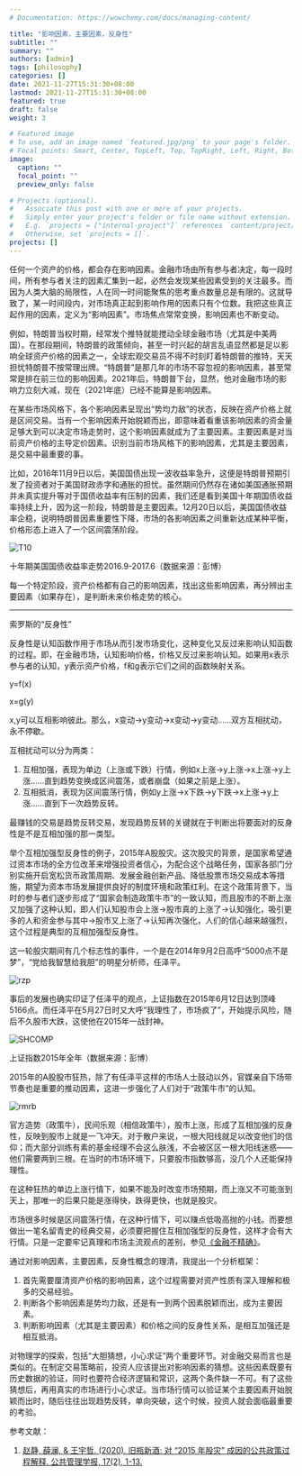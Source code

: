 ```yaml
---
# Documentation: https://wowchemy.com/docs/managing-content/

title: "影响因素，主要因素，反身性"
subtitle: ""
summary: ""
authors: [admin]
tags: [philosophy]
categories: []
date: 2021-11-27T15:31:30+08:00
lastmod: 2021-11-27T15:31:30+08:00
featured: true
draft: false
weight: 3

# Featured image
# To use, add an image named `featured.jpg/png` to your page's folder.
# Focal points: Smart, Center, TopLeft, Top, TopRight, Left, Right, BottomLeft, Bottom, BottomRight.
image:
  caption: ""
  focal_point: ""
  preview_only: false

# Projects (optional).
#   Associate this post with one or more of your projects.
#   Simply enter your project's folder or file name without extension.
#   E.g. `projects = ["internal-project"]` references `content/project/deep-learning/index.md`.
#   Otherwise, set `projects = []`.
projects: []
---
```


任何一个资产的价格，都会存在影响因素。金融市场由所有参与者决定，每一段时间，所有参与者关注的因素汇集到一起，必然会发现某些因素受到的关注最多。而因为人类大脑的局限性，人在同一时间能聚焦的思考重点数量总是有限的。这就导致了，某一时间段内，对市场真正起到影响作用的因素只有个位数。我把这些真正起作用的因素，定义为“影响因素”。市场焦点常常变换，影响因素也不断变动。

<!--more-->

例如，特朗普当权时期，经常发个推特就能搅动全球金融市场（尤其是中美两国）。在那段期间，特朗普的政策倾向，甚至一时兴起的胡言乱语显然都是足以影响全球资产价格的因素之一，全球宏观交易员不得不时刻盯着特朗普的推特，天天担忧特朗普不按常理出牌。“特朗普”是那几年的市场不容忽视的影响因素，甚至常常是排在前三位的影响因素。2021年后，特朗普下台，显然，他对金融市场的影响力立刻大减，现在（2021年底）已经不能算是影响因素。

在某些市场风格下，各个影响因素呈现出“势均力敌”的状态，反映在资产价格上就是区间交易。当有一个影响因素开始脱颖而出，即意味着看重该影响因素的资金量足够大到可以决定市场走势时，这个影响因素就成为了主要因素。主要因素是对当前资产价格的主导定价因素。识别当前市场风格下的影响因素，尤其是主要因素，是交易中最重要的事。

比如，2016年11月9日以后，美国国债出现一波收益率急升，这便是特朗普预期引发了投资者对于美国财政赤字和通胀的担忧。虽然期间仍然存在诸如美国通胀预期并未真实提升等对于国债收益率有压制的因素，我们还是看到美国十年期国债收益率持续上升，因为这一阶段，特朗普是主要因素。12月20日以后，美国国债收益率企稳，说明特朗普因素重要性下降，市场的各影响因素之间重新达成某种平衡，价格形态上进入了一个区间震荡阶段。

![T10](T10.svg)

十年期美国国债收益率走势2016.9-2017.6（数据来源：彭博）



每一个特定阶段，资产价格都有自己的影响因素，找出这些影响因素，再分辨出主要因素（如果存在），是判断未来价格走势的核心。

------

索罗斯的“反身性”

反身性是认知函数作用于市场从而引发市场变化，这种变化又反过来影响认知函数的过程。即，在金融市场，认知影响价格，价格又反过来影响认知。如果用x表示参与者的认知，y表示资产价格，f和g表示它们之间的函数映射关系。

y=f(x)

x=g(y)

x,y可以互相影响彼此。那么，x变动->y变动->x变动->y变动......双方互相扰动，永不停歇。

互相扰动可以分为两类：

1. 互相加强，表现为单边（上涨或下跌）行情，例如x上涨->y上涨->x上涨->y上涨......直到趋势变换成区间震荡，或者崩盘（如果之前是上涨）。
2. 互相抵消，表现为区间震荡行情，例如y上涨->x下跌->y下跌->x上涨->y上涨......直到下一次趋势反转。

最赚钱的交易是趋势反转交易，发现趋势反转的关键就在于判断出将要面对的反身性是不是互相加强的那一类型。

举个互相加强型反身性的例子，2015年A股股灾。这次股灾的背景，是国家希望通过资本市场的全方位改革来增强投资者信心，为配合这个战略任务，国家各部门分别实施开启宽松货币政策周期、发展金融创新产品、降低股票市场交易成本等措施，期望为资本市场发展提供良好的制度环境和政策红利。在这个政策背景下，当时的参与者们逐步形成了“国家会制造政策牛市”的一致认知，而且股市的不断上涨又加强了这种认知，即人们认知股市会上涨->股市真的上涨了->认知强化，吸引更多的人和资金参与其中->股市又上涨了->认知再次强化，人们的信心越来越强烈，这个过程是典型的互相加强型反身性。

这一轮股灾期间有几个标志性的事件，一个是在2014年9月2日高呼“5000点不是梦”，“党给我智慧给我胆”的明星分析师，任泽平。

![rzp](rzp.jpg)

事后的发展也确实印证了任泽平的观点，上证指数在2015年6月12日达到顶峰5166点。而任泽平在5月27日时又大呼“我理性了，市场疯了”，开始提示风险，随后不久股市大跌，这使他在2015年一战封神。

![SHCOMP](SHCOMP.svg)

上证指数2015年全年（数据来源：彭博）



2015年的A股股市狂热，除了有任泽平这样的市场人士鼓动以外，官媒亲自下场带节奏也是重要的推动因素，这进一步强化了人们对于“政策牛市”的认知。

![rmrb](rmrb.JPG)

官方造势（政策牛），民间乐观（相信政策牛），股市上涨，形成了互相加强的反身性，反映到股市上就是一飞冲天。对于散户来说，一根大阳线就足以改变他们的信仰；而大部分训练有素的基金经理不会这么肤浅，不会被区区一根大阳线迷惑——他们需要两到三根。在当时的市场环境下，只要股市指数够高，没几个人还能保持理性。

在这种狂热的单边上涨行情下，如果不能及时改变市场预期，而上涨又不可能涨到天上，那唯一的后果只能是涨得快，跌得更快，也就是股灾。

市场很多时候是区间震荡行情，在这种行情下，可以赚点低吸高抛的小钱。而要想做出一笔名留青史的经典交易，必须要把握住互相加强型的反身性，这样才会有大行情。只是一定要牢记真理和市场主流观点的差别，参见[<u>《金融不精确》</u>](https://venus.caelumfamily.com/post/financeunprecise/)。

通过对影响因素，主要因素，反身性概念的理清，我提出一个分析框架：

1. 首先需要厘清资产价格的影响因素，这个过程需要对资产性质有深入理解和极多的交易经验。
2. 判断各个影响因素是势均力敌，还是有一到两个因素脱颖而出，成为主要因素。
3. 判断影响因素（尤其是主要因素）和价格之间的反身性关系，是相互加强还是相互抵消。

对物理学的探索，包括“大胆猜想，小心求证”两个重要环节。对金融交易而言也是类似的。在制定交易策略前，投资人应该提出对影响因素的猜想。这些因素既要有历史数据的验证，同时也要符合经济逻辑和常识，这两个条件缺一不可。有了这些猜想后，再用真实的市场进行小心求证。当市场行情可以验证某个主要因素开始脱颖而出时，随后往往出现趋势反转，单向突破，这个时候，投资人就会面临最重要的考验。





参考文献：

1. [赵静, 薛澜, & 王宇哲. (2020). 旧瓶新酒: 对 “2015 年股灾” 成因的公共政策过程解释. 公共管理学报, 17(2), 1-13.](2015.pdf)

